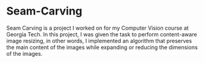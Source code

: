 # Seam-Carving
Seam Carving is a project I worked on for my Computer Vision course at Georgia Tech. In this project, I was given the task to perform content-aware image resizing, in other words, I implemented an algorithm that preserves the main content of the images while expanding or reducing the dimensions of the images.
